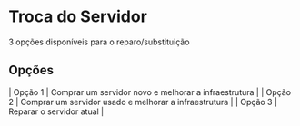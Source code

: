 # Troca do Servidor
3 opções disponíveis para o reparo/substituição

## Opções
| Opção 1 | Comprar um servidor novo e melhorar a infraestrutura | 
| Opção 2 | Comprar um servidor usado e melhorar a infraestrutura | 
| Opção 3 | Reparar o servidor atual | 

